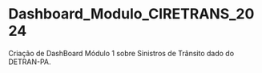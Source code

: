 # Dashboard_Modulo_CIRETRANS_2024
Criação de DashBoard Módulo 1 sobre Sinistros de Trânsito dado do DETRAN-PA.

